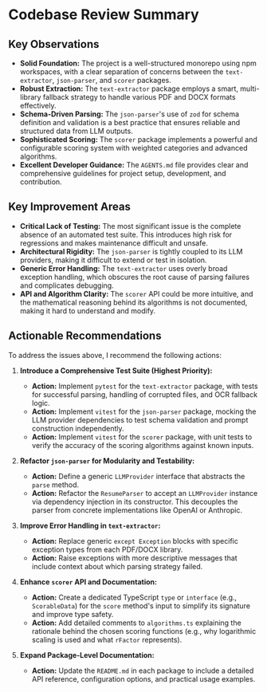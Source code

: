 # Codebase Review Summary

## Key Observations

- **Solid Foundation:** The project is a well-structured monorepo using npm workspaces, with a clear separation of concerns between the `text-extractor`, `json-parser`, and `scorer` packages.
- **Robust Extraction:** The `text-extractor` package employs a smart, multi-library fallback strategy to handle various PDF and DOCX formats effectively.
- **Schema-Driven Parsing:** The `json-parser`'s use of `zod` for schema definition and validation is a best practice that ensures reliable and structured data from LLM outputs.
- **Sophisticated Scoring:** The `scorer` package implements a powerful and configurable scoring system with weighted categories and advanced algorithms.
- **Excellent Developer Guidance:** The `AGENTS.md` file provides clear and comprehensive guidelines for project setup, development, and contribution.

## Key Improvement Areas

- **Critical Lack of Testing:** The most significant issue is the complete absence of an automated test suite. This introduces high risk for regressions and makes maintenance difficult and unsafe.
- **Architectural Rigidity:** The `json-parser` is tightly coupled to its LLM providers, making it difficult to extend or test in isolation.
- **Generic Error Handling:** The `text-extractor` uses overly broad exception handling, which obscures the root cause of parsing failures and complicates debugging.
- **API and Algorithm Clarity:** The `scorer` API could be more intuitive, and the mathematical reasoning behind its algorithms is not documented, making it hard to understand and modify.

## Actionable Recommendations

To address the issues above, I recommend the following actions:

1.  **Introduce a Comprehensive Test Suite (Highest Priority):**
    - **Action:** Implement `pytest` for the `text-extractor` package, with tests for successful parsing, handling of corrupted files, and OCR fallback logic.
    - **Action:** Implement `vitest` for the `json-parser` package, mocking the LLM provider dependencies to test schema validation and prompt construction independently.
    - **Action:** Implement `vitest` for the `scorer` package, with unit tests to verify the accuracy of the scoring algorithms against known inputs.

2.  **Refactor `json-parser` for Modularity and Testability:**
    - **Action:** Define a generic `LLMProvider` interface that abstracts the `parse` method.
    - **Action:** Refactor the `ResumeParser` to accept an `LLMProvider` instance via dependency injection in its constructor. This decouples the parser from concrete implementations like OpenAI or Anthropic.

3.  **Improve Error Handling in `text-extractor`:**
    - **Action:** Replace generic `except Exception` blocks with specific exception types from each PDF/DOCX library.
    - **Action:** Raise exceptions with more descriptive messages that include context about which parsing strategy failed.

4.  **Enhance `scorer` API and Documentation:**
    - **Action:** Create a dedicated TypeScript `type` or `interface` (e.g., `ScorableData`) for the `score` method's input to simplify its signature and improve type safety.
    - **Action:** Add detailed comments to `algorithms.ts` explaining the rationale behind the chosen scoring functions (e.g., why logarithmic scaling is used and what `rFactor` represents).

5.  **Expand Package-Level Documentation:**
    - **Action:** Update the `README.md` in each package to include a detailed API reference, configuration options, and practical usage examples.